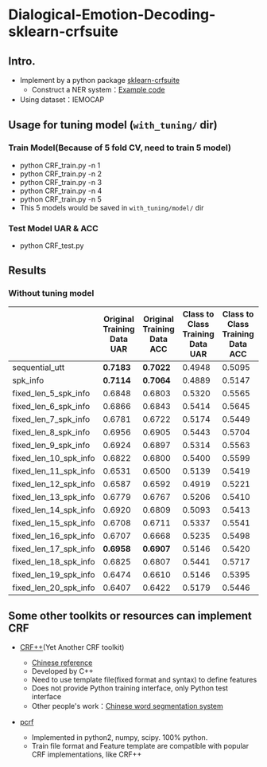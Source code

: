 # Dialogical-Emotion-Decoding-sklearn-crfsuite
## Intro.
* Implement by a python package [sklearn-crfsuite](https://sklearn-crfsuite.readthedocs.io/en/latest/index.html)
    * Construct a NER system：[Example code](https://github.com/TeamHG-Memex/sklearn-crfsuite/blob/master/docs/CoNLL2002.ipynb)
* Using dataset：IEMOCAP
## Usage for tuning model (`with_tuning/` dir)
### Train Model(Because of 5 fold CV, need to train 5 model)
*    python CRF_train.py -n 1
*    python CRF_train.py -n 2
*    python CRF_train.py -n 3
*    python CRF_train.py -n 4
*    python CRF_train.py -n 5
*    This 5 models would be saved in `with_tuning/model/` dir

### Test Model UAR & ACC
*    python CRF_test.py

## Results
### Without tuning model
|                       | Original Training Data UAR | Original Training Data ACC | Class to Class Training Data UAR | Class to Class Training Data ACC |Utt to Utt Training Data UAR|Utt to Utt Training Data ACC|
| --------------------- | -------------------------- | -------------------------- | -------------------------------- | -------------------------------- | --- | --- |
| sequential_utt        | **0.7183**|**0.7022** |0.4948|0.5095|0.6768|0.6635|
| spk_info              | **0.7114**|**0.7064** |0.4889|0.5147|0.6950|0.6852|
| fixed_len_5_spk_info  | 0.6848|0.6803 |0.5320|0.5565|0.6888|0.6755|
| fixed_len_6_spk_info  | 0.6866|0.6843 |0.5414|0.5645|0.6963|0.6840|
| fixed_len_7_spk_info  | 0.6781|0.6722 |0.5174|0.5449|0.6974|0.6841|
| fixed_len_8_spk_info  | 0.6956|0.6905 |0.5443|0.5704|0.6974|0.6850|
| fixed_len_9_spk_info  | 0.6924|0.6897 |0.5314|0.5563|0.6968|0.6838|
| fixed_len_10_spk_info | 0.6822|0.6800 |0.5400|0.5599|0.6958|0.6836|
| fixed_len_11_spk_info | 0.6531|0.6500 |0.5139|0.5419|0.7042|0.6926|
| fixed_len_12_spk_info | 0.6587|0.6592 |0.4919|0.5221|0.7000|0.6885|
| fixed_len_13_spk_info | 0.6779|0.6767 |0.5206|0.5410|0.7042|0.6939|
| fixed_len_14_spk_info | 0.6920|0.6809 |0.5093|0.5413|0.6945|0.6852|
| fixed_len_15_spk_info | 0.6708|0.6711 |0.5337|0.5541|0.6993|0.6869|
| fixed_len_16_spk_info | 0.6707|0.6668 |0.5235|0.5498|0.7027|0.6903|
| fixed_len_17_spk_info | **0.6958**|**0.6907** |0.5146|0.5420|0.7008|0.6899|
| fixed_len_18_spk_info | 0.6825|0.6807 |0.5441|0.5717|0.6950|0.6849|
| fixed_len_19_spk_info | 0.6474|0.6610 |0.5146|0.5395|**0.7058**|**0.6948**|
| fixed_len_20_spk_info | 0.6407|0.6422 |0.5179|0.5446|0.7051|0.6934|

## Some other toolkits or resources can implement CRF
*    [CRF++](https://taku910.github.io/crfpp/)(Yet Another CRF toolkit)
      *    [Chinese reference](https://taku910.github.io/crfpp/)
      *    Developed by C++
      *    Need to use template file(fixed format and syntax) to define features
      *    Does not provide Python training interface, only Python test interface
      *    Other people's work：[Chinese word segmentation system](https://github.com/phychaos/pycrfpp)

*    [pcrf](https://github.com/huangzhengsjtu/pcrf)
      *    Implemented in python2, numpy, scipy. 100% python.
      *    Train file format and Feature template are compatible with popular CRF implementations, like CRF++